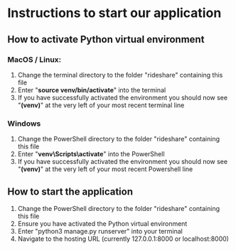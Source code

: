 # Instructions to start our application

## How to activate Python virtual environment

### MacOS / Linux:

1. Change the terminal directory to the folder "rideshare" containing this file
2. Enter "**source venv/bin/activate**" into the terminal
3. If you have successfully activated the environment you should now see "**(venv)**" at the very left of your most recent terminal line

### Windows

1. Change the PowerShell directory to the folder "rideshare" containing this file
2. Enter "**venv\Scripts\activate**" into the PowerShell
3. If you have successfully activated the environment you should now see "**(venv)**" at the very left of your most recent Powershell line

## How to start the application

1. Change the PowerShell directory to the folder "rideshare" containing this file
2. Ensure you have activated the Python virtual environment
3. Enter "python3 manage.py runserver" into your terminal
4. Navigate to the hosting URL (currently 127.0.0.1:8000 or localhost:8000)
